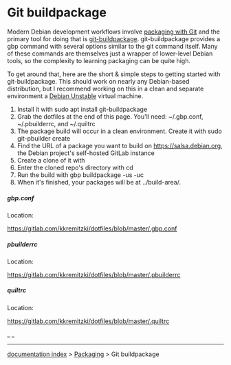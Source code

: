 # Git buildpackage
Modern Debian development workflows involve [packaging with Git](https://wiki.debian.org/PackagingWithGit) and the primary tool for doing that is [git-buildpackage](http://honk.sigxcpu.org/projects/git-buildpackage/manual-html/gbp.html). git-buildpackage provides a gbp command with several options similar to the git command itself. Many of these commands are themselves just a wrapper of lower-level Debian tools, so the complexity to learning packaging can be quite high.

To get around that, here are the short & simple steps to getting started with git-buildpackage. This should work on nearly any Debian-based distribution, but I recommend working on this in a clean and separate environment a [Debian Unstable](Debian_Unstable.md) virtual machine.

1.  Install it with sudo apt install git-buildpackage
2.  Grab the dotfiles at the end of this page. You\'ll need: ~/.gbp.conf, ~/.pbuilderrc, and ~/.quiltrc
3.  The package build will occur in a clean environment. Create it with sudo git-pbuilder create
4.  Find the URL of a package you want to build on <https://salsa.debian.org>, the Debian project\'s self-hosted GitLab instance
5.  Create a clone of it with 
6.  Enter the cloned repo\'s directory with cd
7.  Run the build with gbp buildpackage -us -uc
8.  When it\'s finished, your packages will be at ../build-area/.

##### gbp.conf

Location: 

<https://gitlab.com/kkremitzki/dotfiles/blob/master/.gbp.conf> 

##### pbuilderrc

Location: 

<https://gitlab.com/kkremitzki/dotfiles/blob/master/.pbuilderrc> 

##### quiltrc

Location: 

<https://gitlab.com/kkremitzki/dotfiles/blob/master/.quiltrc>


 

_ _

---
[documentation index](../README.md) > [Packaging](Category_Packaging.md) > Git buildpackage

